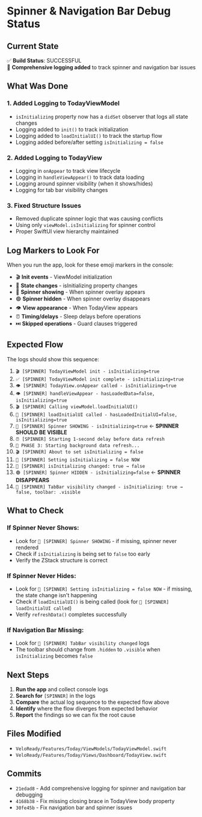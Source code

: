 # Spinner & Navigation Bar Debug Status

## Current State

✅ **Build Status**: SUCCESSFUL  
📝 **Comprehensive logging added** to track spinner and navigation bar issues

## What Was Done

### 1. Added Logging to TodayViewModel
- `isInitializing` property now has a `didSet` observer that logs all state changes
- Logging added to `init()` to track initialization
- Logging added to `loadInitialUI()` to track the startup flow
- Logging added before/after setting `isInitializing = false`

### 2. Added Logging to TodayView  
- Logging in `onAppear` to track view lifecycle
- Logging in `handleViewAppear()` to track data loading
- Logging around spinner visibility (when it shows/hides)
- Logging for tab bar visibility changes

### 3. Fixed Structure Issues
- Removed duplicate spinner logic that was causing conflicts
- Using only `viewModel.isInitializing` for spinner control
- Proper SwiftUI view hierarchy maintained

## Log Markers to Look For

When you run the app, look for these emoji markers in the console:

- 🎬 **Init events** - ViewModel initialization
- 🔄 **State changes** - isInitializing property changes
- 🔵 **Spinner showing** - When spinner overlay appears
- 🟢 **Spinner hidden** - When spinner overlay disappears  
- 👁 **View appearance** - When TodayView appears
- ⏰ **Timing/delays** - Sleep delays before operations
- ⏭️ **Skipped operations** - Guard clauses triggered

## Expected Flow

The logs should show this sequence:

1. `🎬 [SPINNER] TodayViewModel init - isInitializing=true`
2. `✅ [SPINNER] TodayViewModel init complete - isInitializing=true`
3. `👁 [SPINNER] TodayView.onAppear called - isInitializing=true`
4. `👁 [SPINNER] handleViewAppear - hasLoadedData=false, isInitializing=true`
5. `🎬 [SPINNER] Calling viewModel.loadInitialUI()`
6. `🔄 [SPINNER] loadInitialUI called - hasLoadedInitialUI=false, isInitializing=true`
7. `🔵 [SPINNER] Spinner SHOWING - isInitializing=true` ← **SPINNER SHOULD BE VISIBLE**
8. `⏰ [SPINNER] Starting 1-second delay before data refresh`
9. `🎯 PHASE 3: Starting background data refresh...`
10. `🎬 [SPINNER] About to set isInitializing = false`
11. `🔄 [SPINNER] Setting isInitializing = false NOW`
12. `🔄 [SPINNER] isInitializing changed: true → false`
13. `🟢 [SPINNER] Spinner HIDDEN - isInitializing=false` ← **SPINNER DISAPPEARS**
14. `🔄 [SPINNER] TabBar visibility changed - isInitializing: true → false, toolbar: .visible`

## What to Check

### If Spinner Never Shows:
- Look for `🔵 [SPINNER] Spinner SHOWING` - if missing, spinner never rendered
- Check if `isInitializing` is being set to `false` too early
- Verify the ZStack structure is correct

### If Spinner Never Hides:
- Look for `🔄 [SPINNER] Setting isInitializing = false NOW` - if missing, the state change isn't happening
- Check if `loadInitialUI()` is being called (look for `🔄 [SPINNER] loadInitialUI called`)
- Verify `refreshData()` completes successfully

### If Navigation Bar Missing:
- Look for `🔄 [SPINNER] TabBar visibility changed` logs
- The toolbar should change from `.hidden` to `.visible` when `isInitializing` becomes `false`

## Next Steps

1. **Run the app** and collect console logs
2. **Search for** `[SPINNER]` in the logs
3. **Compare** the actual log sequence to the expected flow above
4. **Identify** where the flow diverges from expected behavior
5. **Report** the findings so we can fix the root cause

## Files Modified

- `VeloReady/Features/Today/ViewModels/TodayViewModel.swift`
- `VeloReady/Features/Today/Views/Dashboard/TodayView.swift`

## Commits

- `21edad8` - Add comprehensive logging for spinner and navigation bar debugging
- `4168b38` - Fix missing closing brace in TodayView body property  
- `30fe45b` - Fix navigation bar and spinner issues
